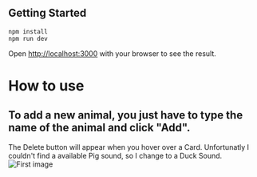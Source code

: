 ## Getting Started

```
npm install
npm run dev
```

Open [http://localhost:3000](http://localhost:3000) with your browser to see the result.

# How to use 
## To add a new animal,  you just have to type the name of the animal and click "Add". 
The Delete button will appear when you hover over a Card.
Unfortunatly I couldn't find a available Pig sound, so I change to a Duck Sound.
![First image](https://github.com/CarlosRidolfi/animals-list/assets/27232476/c23154ef-6359-44e9-a9e6-be328c8b5bdd)

